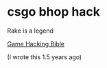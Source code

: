 # csgo bhop hack

Rake is a legend

[Game Hacking Bible](https://guidedhacking.com/threads/ghb0-game-hacking-bible-introduction.14450/)

(I wrote this 1.5 years ago)